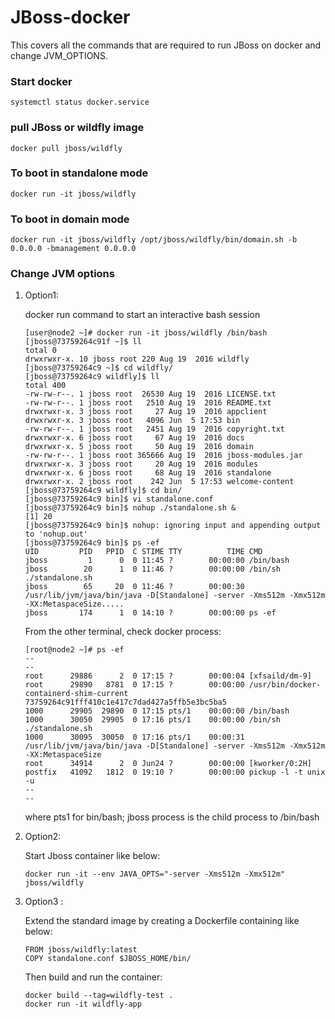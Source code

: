 # JBoss-docker 

This covers all the commands that are required to run JBoss on docker and change JVM_OPTIONS.

### Start docker #

	systemctl status docker.service

### pull JBoss or wildfly image

	docker pull jboss/wildfly

### To boot in standalone mode

	docker run -it jboss/wildfly

### To boot in domain mode
	
	docker run -it jboss/wildfly /opt/jboss/wildfly/bin/domain.sh -b 0.0.0.0 -bmanagement 0.0.0.0

### Change JVM options 

1. Option1: 
    
    docker run command to start an interactive bash session 

	```
	[user@node2 ~]# docker run -it jboss/wildfly /bin/bash
	[jboss@73759264c91f ~]$ ll
	total 0
	drwxrwxr-x. 10 jboss root 220 Aug 19  2016 wildfly
	[jboss@73759264c9 ~]$ cd wildfly/
	[jboss@73759264c9 wildfly]$ ll
	total 400
	-rw-rw-r--. 1 jboss root  26530 Aug 19  2016 LICENSE.txt
	-rw-rw-r--. 1 jboss root   2510 Aug 19  2016 README.txt
	drwxrwxr-x. 3 jboss root     27 Aug 19  2016 appclient
	drwxrwxr-x. 3 jboss root   4096 Jun  5 17:53 bin
	-rw-rw-r--. 1 jboss root   2451 Aug 19  2016 copyright.txt
	drwxrwxr-x. 6 jboss root     67 Aug 19  2016 docs
	drwxrwxr-x. 5 jboss root     50 Aug 19  2016 domain
	-rw-rw-r--. 1 jboss root 365666 Aug 19  2016 jboss-modules.jar
	drwxrwxr-x. 3 jboss root     20 Aug 19  2016 modules
	drwxrwxr-x. 6 jboss root     68 Aug 19  2016 standalone
	drwxrwxr-x. 2 jboss root    242 Jun  5 17:53 welcome-content
	[jboss@73759264c9 wildfly]$ cd bin/
	[jboss@73759264c9 bin]$ vi standalone.conf
	[jboss@73759264c9 bin]$ nohup ./standalone.sh &
	[1] 20
	[jboss@73759264c9 bin]$ nohup: ignoring input and appending output to 'nohup.out'
	[jboss@73759264c9 bin]$ ps -ef 
	UID         PID   PPID  C STIME TTY          TIME CMD
	jboss         1      0  0 11:45 ?        00:00:00 /bin/bash
	jboss        20      1  0 11:46 ?        00:00:00 /bin/sh ./standalone.sh
	jboss        65     20  0 11:46 ?        00:00:30 /usr/lib/jvm/java/bin/java -D[Standalone] -server -Xms512m -Xmx512m -XX:MetaspaceSize.....
	jboss       174      1  0 14:10 ?        00:00:00 ps -ef
	```

	From the other terminal, check docker process: 

	```
	[root@node2 ~]# ps -ef 
	--
	--
	root      29886      2  0 17:15 ?        00:00:04 [xfsaild/dm-9]
	root      29890   8781  0 17:15 ?        00:00:00 /usr/bin/docker-containerd-shim-current 73759264c91fff410c1e417c7dad427a5ffb5e3bc5ba5
	1000      29905  29890  0 17:15 pts/1    00:00:00 /bin/bash
	1000      30050  29905  0 17:16 pts/1    00:00:00 /bin/sh ./standalone.sh
	1000      30095  30050  0 17:16 pts/1    00:00:31 /usr/lib/jvm/java/bin/java -D[Standalone] -server -Xms512m -Xmx512m -XX:MetaspaceSize
	root      34914      2  0 Jun24 ?        00:00:00 [kworker/0:2H]
	postfix   41092   1812  0 19:10 ?        00:00:00 pickup -l -t unix -u
	--
	--
	```

	where pts1 for bin/bash; jboss process is the child process to /bin/bash


2. Option2: 
     
     Start Jboss container like below:  

	```
    docker run -it --env JAVA_OPTS="-server -Xms512m -Xmx512m" jboss/wildfly
	```


3. Option3 :  

     Extend the standard image by creating a Dockerfile containing like below:  

      ```
	  FROM jboss/wildfly:latest
	  COPY standalone.conf $JBOSS_HOME/bin/
	  ```
      
      Then build and run the container: 
      ```
      docker build --tag=wildfly-test .
      docker run -it wildfly-app
	  ```


